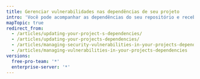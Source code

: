 ```yaml
---
title: Gerenciar vulnerabilidades nas dependências de seu projeto
intro: 'Você pode acompanhar as dependências do seu repositório e receber alertas de segrurança de {% if currentVersion == "free-pro-team@latest" or currentVersion ver_gt "enterprise-server@2.21" %}{% data variables.product.prodname_dependabot_alerts %}{% else %}{% endif %} quando {% data variables.product.product_name %} detecta dependências vulneráveis.'
mapTopic: true
redirect_from:
  - /articles/updating-your-project-s-dependencies/
  - /articles/updating-your-projects-dependencies/
  - /articles/managing-security-vulnerabilities-in-your-projects-dependencies/
  - /articles/managing-vulnerabilities-in-your-projects-dependencies
versions:
  free-pro-team: '*'
  enterprise-server: '*'
---
```


